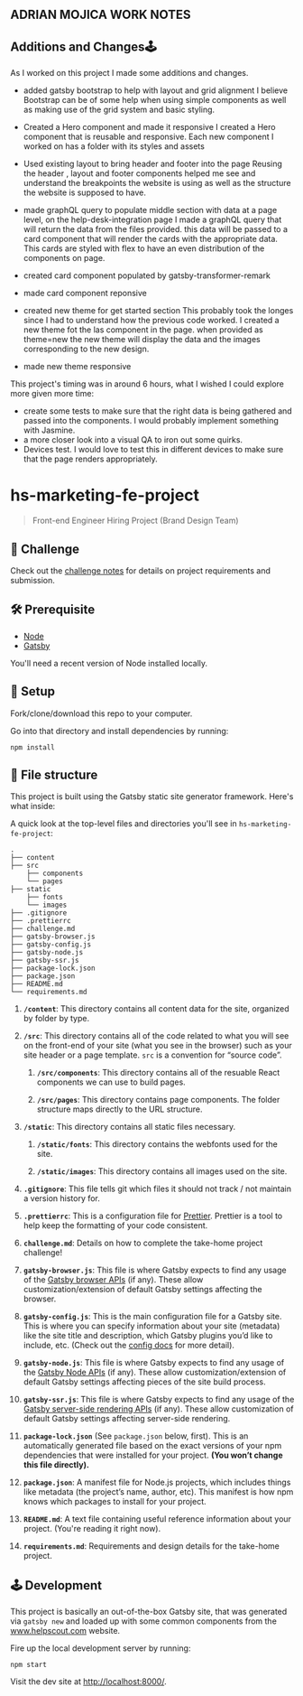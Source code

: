 

## ADRIAN MOJICA WORK NOTES
## Additions and Changes🕹

As I worked on this project I made some additions and changes.
- added gatsby bootstrap to help with layout and grid alignment I believe Bootstrap can be of some help when using simple components as well as making use of the grid system and basic styling.

- Created a Hero component and made it responsive
I created a Hero component that is reusable and responsive. Each new component I worked on
has a folder with its styles and assets

- Used existing layout to bring header and footer into the page
Reusing the header , layout and footer components helped me see and understand the breakpoints the website is using as well as the structure the website is supposed to have.

- made graphQL query to populate middle section with data
at a page level, on the help-desk-integration page I made a graphQL query that will return the data from the files provided. this data will be passed to a card component that will render the cards with the appropriate data. This cards are styled with flex to have an even distribution of the components on page. 

- created card component populated by gatsby-transformer-remark 
- made card component reponsive
- created new theme for get started section
This probably took the longes since I had to understand how the previous code worked. 
I created a new theme fot the las component in the page. when provided as theme=new the new theme will display the data and the images corresponding to the new design.
- made new theme responsive

This project's timing was in around 6 hours, what I wished I could explore more given more time:

- create some tests to make sure that the right data is being gathered and passed into the components. I would probably implement something with Jasmine.
- a more closer look into a visual QA to iron out some quirks.
- Devices test. I would love to test this in different devices to make sure that the page renders appropriately.



# hs-marketing-fe-project

> Front-end Engineer Hiring Project (Brand Design Team)

## 💪 Challenge

Check out the [challenge notes](./challenge.md) for details on project requirements and submission.

## 🛠 Prerequisite

- [Node](https://nodejs.org/en/)
- [Gatsby](https://www.gatsbyjs.com/)

You'll need a recent version of Node installed locally.

## 🔧 Setup

Fork/clone/download this repo to your computer.

Go into that directory and install dependencies by running:

```
npm install
```

## 📂 File structure

This project is built using the Gatsby static site generator framework. Here's what inside:

A quick look at the top-level files and directories you'll see in `hs-marketing-fe-project`:

    .
    ├── content
    ├── src
        ├── components
        └── pages
    ├── static
        ├── fonts
        └── images
    ├── .gitignore
    ├── .prettierrc
    ├── challenge.md
    ├── gatsby-browser.js
    ├── gatsby-config.js
    ├── gatsby-node.js
    ├── gatsby-ssr.js
    ├── package-lock.json
    ├── package.json
    ├── README.md
    └── requirements.md

1. **`/content`**: This directory contains all content data for the site, organized by folder by type.

1. **`/src`**: This directory contains all of the code related to what you will see on the front-end of your site (what you see in the browser) such as your site header or a page template. `src` is a convention for “source code”.

    1. **`/src/components`**: This directory contains all of the resuable React components we can use to build pages.

    1. **`/src/pages`**: This directory contains page components. The folder structure maps directly to the URL structure.

1. **`/static`**: This directory contains all static files necessary.

    1. **`/static/fonts`**: This directory contains the webfonts used for the site.

    1. **`/static/images`**: This directory contains all images used on the site.

1. **`.gitignore`**: This file tells git which files it should not track / not maintain a version history for.

1. **`.prettierrc`**: This is a configuration file for [Prettier](https://prettier.io/). Prettier is a tool to help keep the formatting of your code consistent.

1. **`challenge.md`**: Details on how to complete the take-home project challenge!

1. **`gatsby-browser.js`**: This file is where Gatsby expects to find any usage of the [Gatsby browser APIs](https://www.gatsbyjs.org/docs/browser-apis/) (if any). These allow customization/extension of default Gatsby settings affecting the browser.

1. **`gatsby-config.js`**: This is the main configuration file for a Gatsby site. This is where you can specify information about your site (metadata) like the site title and description, which Gatsby plugins you’d like to include, etc. (Check out the [config docs](https://www.gatsbyjs.org/docs/gatsby-config/) for more detail).

1. **`gatsby-node.js`**: This file is where Gatsby expects to find any usage of the [Gatsby Node APIs](https://www.gatsbyjs.org/docs/node-apis/) (if any). These allow customization/extension of default Gatsby settings affecting pieces of the site build process.

1. **`gatsby-ssr.js`**: This file is where Gatsby expects to find any usage of the [Gatsby server-side rendering APIs](https://www.gatsbyjs.org/docs/ssr-apis/) (if any). These allow customization of default Gatsby settings affecting server-side rendering.

1. **`package-lock.json`** (See `package.json` below, first). This is an automatically generated file based on the exact versions of your npm dependencies that were installed for your project. **(You won’t change this file directly).**

1. **`package.json`**: A manifest file for Node.js projects, which includes things like metadata (the project’s name, author, etc). This manifest is how npm knows which packages to install for your project.

1. **`README.md`**: A text file containing useful reference information about your project. (You're reading it right now).

1. **`requirements.md`**: Requirements and design details for the take-home project.

## 🕹 Development

This project is basically an out-of-the-box Gatsby site, that was generated via `gatsby new` and loaded up with some common components from the www.helpscout.com website.

Fire up the local development server by running:

```
npm start
```

Visit the dev site at [http://localhost:8000/](http://localhost:8000/).
